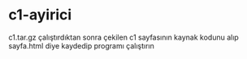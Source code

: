 # c1-ayirici

c1.tar.gz çalıştırdıktan sonra çekilen c1 sayfasının kaynak kodunu alıp sayfa.html diye kaydedip programı çalıştırın
